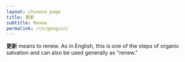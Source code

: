 ```yaml
---
layout: chinese_page
title: 更新
subtitle: Renew
permalink: /cn/gengxin/
---
```


**更新** means to renew. As in English, this is one of the steps of organic salvation and can also be used generally as "renew."

